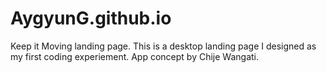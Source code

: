 # AygyunG.github.io
Keep it Moving landing page.
This is a desktop landing page I designed as my first coding experiement. App concept by Chije Wangati.
